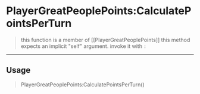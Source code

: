 # PlayerGreatPeoplePoints:CalculatePointsPerTurn
> this function is a member of [[PlayerGreatPeoplePoints]]
> this method expects an implicit "self" argument. invoke it with `:`
-----
## Usage
> PlayerGreatPeoplePoints:CalculatePointsPerTurn()
